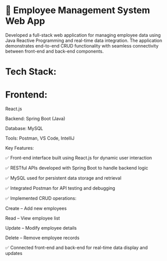 # 🎯 Employee Management System Web App

Developed a full-stack web application for managing employee data using Java Reactive Programming and real-time data integration. The application demonstrates end-to-end CRUD functionality with seamless connectivity between front-end and back-end components.

# Tech Stack:

# Frontend:
React.js

Backend: Spring Boot (Java)

Database: MySQL

Tools: Postman, VS Code, IntelliJ

Key Features:

✅ Front-end interface built using React.js for dynamic user interaction

✅ RESTful APIs developed with Spring Boot to handle backend logic

✅ MySQL used for persistent data storage and retrieval

✅ Integrated Postman for API testing and debugging

✅ Implemented CRUD operations:

Create – Add new employees

Read – View employee list

Update – Modify employee details

Delete – Remove employee records

✅ Connected front-end and back-end for real-time data display and updates


